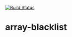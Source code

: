 [![Build Status](https://travis-ci.org/dtjones/array-blacklist.svg?branch=master)](https://travis-ci.org/dtjones/array-blacklist)
# array-blacklist